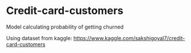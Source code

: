 # Credit-card-customers
Model calculating probability of getting churned

Using dataset from kaggle: https://www.kaggle.com/sakshigoyal7/credit-card-customers
